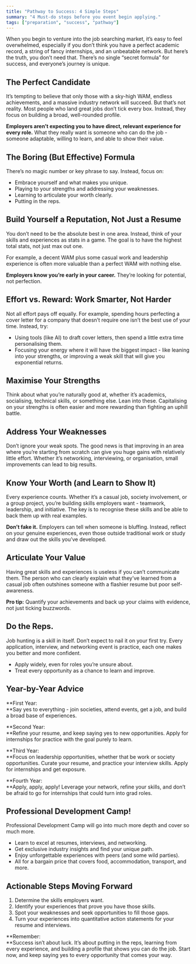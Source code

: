 ```yaml
---
title: "Pathway to Success: 4 Simple Steps"
summary: "4 Must-do steps before you event begin applying."
tags: ["preparation", "success", "pathway"]
---
```

When you begin to venture into the job searching market, it’s easy to feel overwhelmed, especially if you don’t think you have a perfect academic record, a string of fancy internships, and an unbeatable network. But here’s the truth, you don’t need that. There’s no single “secret formula” for success, and everyone’s journey is unique.


## The Perfect Candidate

It’s tempting to believe that only those with a sky-high WAM, endless achievements, and a massive industry network will succeed. But that’s not reality. Most people who land great jobs don’t tick every box. Instead, they focus on building a broad, well-rounded profile.

**Employers aren’t expecting you to have direct, relevant experience for every role.** What they really want is someone who can do the job - someone adaptable, willing to learn, and able to show their value.


## The Boring (But Effective) Formula

There’s no magic number or key phrase to say. Instead, focus on:



* Embrace yourself and what makes you unique.
* Playing to your strengths and addressing your weaknesses.
* Learning to articulate your worth clearly.
* Putting in the reps.


## Build Yourself a Reputation, Not Just a Resume

You don’t need to be the absolute best in one area. Instead, think of your skills and experiences as stats in a game. The goal is to have the highest total stats, not just max out one. 

For example, a decent WAM plus some casual work and leadership experience is often more valuable than a perfect WAM with nothing else.

**Employers know you’re early in your career.** They’re looking for potential, not perfection.


## Effort vs. Reward: Work Smarter, Not Harder

Not all effort pays off equally. For example, spending hours perfecting a cover letter for a company that doesn’t require one isn’t the best use of your time. Instead, try:



* Using tools (like AI) to draft cover letters, then spend a little extra time personalising them.
* Focusing your energy where it will have the biggest impact - like leaning into your strengths, or improving a weak skill that will give you exponential returns.


## Maximise Your Strengths

Think about what you’re naturally good at, whether it’s academics, socialising, technical skills, or something else. Lean into these. Capitalising on your strengths is often easier and more rewarding than fighting an uphill battle.


## Address Your Weaknesses

Don’t ignore your weak spots. The good news is that improving in an area where you’re starting from scratch can give you huge gains with relatively little effort. Whether it’s networking, interviewing, or organisation, small improvements can lead to big results.


## Know Your Worth (and Learn to Show It)

Every experience counts. Whether it’s a casual job, society involvement, or a group project, you’re building skills employers want - teamwork, leadership, and initiative. The key is to recognise these skills and be able to back them up with real examples.

**Don’t fake it.** Employers can tell when someone is bluffing. Instead, reflect on your genuine experiences, even those outside traditional work or study and draw out the skills you’ve developed.


## Articulate Your Value

Having great skills and experiences is useless if you can’t communicate them. The person who can clearly explain what they’ve learned from a casual job often outshines someone with a flashier resume but poor self-awareness.

**Pro tip:** Quantify your achievements and back up your claims with evidence, not just ticking buzzwords.


## Do the Reps. 

Job hunting is a skill in itself. Don’t expect to nail it on your first try. Every application, interview, and networking event is practice, each one makes you better and more confident.



* Apply widely, even for roles you’re unsure about.
* Treat every opportunity as a chance to learn and improve.


## Year-by-Year Advice

**First Year: \
**Say yes to everything - join societies, attend events, get a job, and build a broad base of experiences.

**Second Year: \
**Refine your resume, and keep saying yes to new opportunities. Apply for internships for practice with the goal purely to learn. 

**Third Year: \
**Focus on leadership opportunities, whether that be work or society opportunities. Curate your resume, and practice your interview skills. Apply for internships and get exposure.

**Fourth Year: \
**Apply, apply, apply! Leverage your network, refine your skills, and don’t be afraid to go for internships that could turn into grad roles.


## Professional Development Camp!

Professional Development Camp will go into much more depth and cover so much more. 



* Learn to excel at resumes, interviews, and networking.
* Get exclusive industry insights and find your unique path.
* Enjoy unforgettable experiences with peers (and some wild parties).
* All for a bargain price that covers food, accommodation, transport, and more.


## Actionable Steps Moving Forward



1. Determine the skills employers want.
2. Identify your experiences that prove you have those skills.
3. Spot your weaknesses and seek opportunities to fill those gaps.
4. Turn your experiences into quantitative action statements for your resume and interviews.

**Remember: \
**Success isn’t about luck. It’s about putting in the reps, learning from every experience, and building a profile that shows you can do the job. Start now, and keep saying yes to every opportunity that comes your way.
